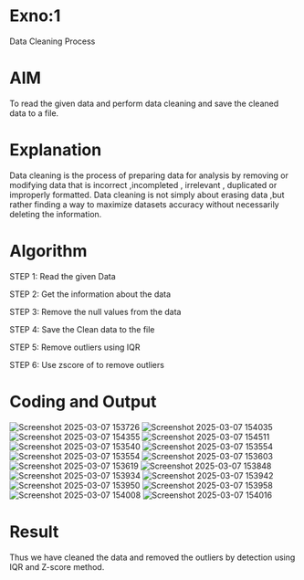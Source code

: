# Exno:1
Data Cleaning Process

# AIM
To read the given data and perform data cleaning and save the cleaned data to a file.

# Explanation
Data cleaning is the process of preparing data for analysis by removing or modifying data that is incorrect ,incompleted , irrelevant , duplicated or improperly formatted. Data cleaning is not simply about erasing data ,but rather finding a way to maximize datasets accuracy without necessarily deleting the information.

# Algorithm
STEP 1: Read the given Data

STEP 2: Get the information about the data

STEP 3: Remove the null values from the data

STEP 4: Save the Clean data to the file

STEP 5: Remove outliers using IQR

STEP 6: Use zscore of to remove outliers

# Coding and Output
![Screenshot 2025-03-07 153726](https://github.com/user-attachments/assets/9f1a209e-de79-47e6-8529-107acdaa8605)
![Screenshot 2025-03-07 154035](https://github.com/user-attachments/assets/17af5ee8-6a2d-4dbd-83b3-7c82517e4942)
![Screenshot 2025-03-07 154355](https://github.com/user-attachments/assets/6c032cf3-1cc0-4013-a831-906819dc340a)
![Screenshot 2025-03-07 154511](https://github.com/user-attachments/assets/1908487a-0578-4910-bfb2-ef00c20a1d80)
![Screenshot 2025-03-07 153540](https://github.com/user-attachments/assets/79d04272-c1c5-40bb-99ca-9a65448d65fb)
![Screenshot 2025-03-07 153554](https://github.com/user-attachments/assets/4562fa49-c29c-4612-837c-7e85dbed60e0)
![Screenshot 2025-03-07 153554](https://github.com/user-attachments/assets/41796773-02de-4536-8155-ac9771ae5205)
![Screenshot 2025-03-07 153603](https://github.com/user-attachments/assets/ae6645b8-cd5f-4d4a-b9e0-a68ee0a3410c)
![Screenshot 2025-03-07 153619](https://github.com/user-attachments/assets/bda2e331-e9ab-4538-ba8e-f56fe04768eb)
![Screenshot 2025-03-07 153848](https://github.com/user-attachments/assets/b6b3fb5e-dbbb-4b32-a4a3-19b1b5331e1d)
![Screenshot 2025-03-07 153934](https://github.com/user-attachments/assets/c9e9a043-545c-449c-b628-04685508e388)
![Screenshot 2025-03-07 153942](https://github.com/user-attachments/assets/9eb85344-1f37-41d8-b3e6-a23afa4665d0)
![Screenshot 2025-03-07 153950](https://github.com/user-attachments/assets/1f1dd49b-65a7-43c0-aa4b-cf45f0d26cbd)
![Screenshot 2025-03-07 153958](https://github.com/user-attachments/assets/c710e29c-f441-45b3-aa23-928bfb2d77e8)
![Screenshot 2025-03-07 154008](https://github.com/user-attachments/assets/bc08d9d1-a697-4ef4-8a99-11a150e62135)
![Screenshot 2025-03-07 154016](https://github.com/user-attachments/assets/38ee584e-9098-493c-8a8d-08990e91b9e4)

# Result
Thus we have cleaned the data and removed the outliers by detection using IQR and Z-score method.
